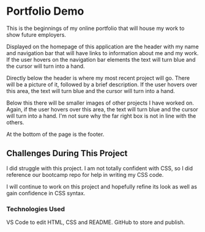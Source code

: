 # Portfolio Demo

This is the beginnings of my online portfolio that will house my work to show future employers. 

Displayed on the homepage of this application are the header with my name and navigation bar that will have links to information about me and my work. If the user hovers on the navigation bar elements the text will turn blue and the cursor will turn into a hand. 

Directly below the header is where my most recent project will go. There will be a picture of it, followed by a brief description. If the user hovers over this area, the text will turn blue and the cursor will turn into a hand.

Below this there will be smaller images of other projects I have worked on. Again, if the user hovers over this area, the text will turn blue and the cursor will turn into a hand. I'm not sure why the far right box is not in line with the others.

At the bottom of the page is the footer. 

## Challenges During This Project

I did struggle with this project. I am not totally confident with CSS, so I did reference our bootcamp repo for help in writing my CSS code. 

I will continue to work on this project and hopefully refine its look as well as gain confidence in CSS syntax.

### Technologies Used

VS Code to edit HTML, CSS and README. GitHub to store and publish.

